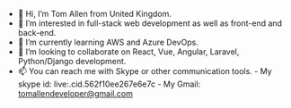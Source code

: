 - 👋 Hi, I’m Tom Allen from United Kingdom.
- 👀 I’m interested in full-stack web development as well as front-end and back-end.
- 🌱 I’m currently learning AWS and Azure DevOps.
- 💞️ I’m looking to collaborate on React, Vue, Angular, Laravel, Python/Django development.
- 📫 You can reach me with Skype or other communication tools.
      - My skype id: live:.cid.562f10ee267e6e7c
      - My Gmail: tomallendeveloper@gmail.com
